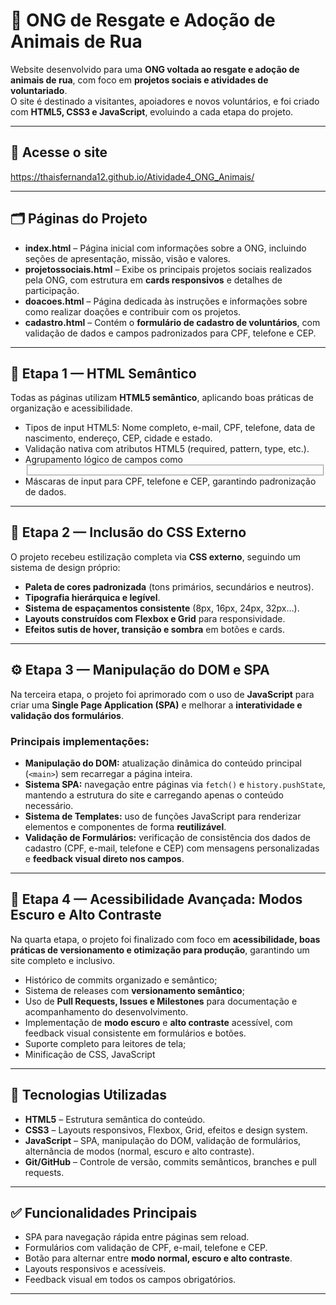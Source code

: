 # 🐾 ONG de Resgate e Adoção de Animais de Rua

Website desenvolvido para uma **ONG voltada ao resgate e adoção de animais de rua**, com foco em **projetos sociais e atividades de voluntariado**.  
O site é destinado a visitantes, apoiadores e novos voluntários, e foi criado com **HTML5, CSS3 e JavaScript**, evoluindo a cada etapa do projeto.

---

## 🚀 Acesse o site

https://thaisfernanda12.github.io/Atividade4_ONG_Animais/

---

## 🗂️ Páginas do Projeto

- **index.html** – Página inicial com informações sobre a ONG, incluindo seções de apresentação, missão, visão e valores.  
- **projetossociais.html** – Exibe os principais projetos sociais realizados pela ONG, com estrutura em **cards responsivos** e detalhes de participação.  
- **doacoes.html** – Página dedicada às instruções e informações sobre como realizar doações e contribuir com os projetos.  
- **cadastro.html** – Contém o **formulário de cadastro de voluntários**, com validação de dados e campos padronizados para CPF, telefone e CEP.

---

## 🧩 Etapa 1 — HTML Semântico

Todas as páginas utilizam **HTML5 semântico**, aplicando boas práticas de organização e acessibilidade.
- Tipos de input HTML5: Nome completo, e-mail, CPF, telefone, data de nascimento, endereço, CEP, cidade e estado.
- Validação nativa com atributos HTML5 (required, pattern, type, etc.).
- Agrupamento lógico de campos como <fieldset>
- Máscaras de input para CPF, telefone e CEP, garantindo padronização de dados.

---

## 🧩 Etapa 2 — Inclusão do CSS Externo

O projeto recebeu estilização completa via **CSS externo**, seguindo um sistema de design próprio:

- **Paleta de cores padronizada** (tons primários, secundários e neutros).  
- **Tipografia hierárquica e legível**.  
- **Sistema de espaçamentos consistente** (8px, 16px, 24px, 32px…).  
- **Layouts construídos com Flexbox e Grid** para responsividade.  
- **Efeitos sutis de hover, transição e sombra** em botões e cards.

---

## ⚙️ Etapa 3 — Manipulação do DOM e SPA

Na terceira etapa, o projeto foi aprimorado com o uso de **JavaScript** para criar uma **Single Page Application (SPA)** e melhorar a **interatividade e validação dos formulários**.

### Principais implementações:

- **Manipulação do DOM:** atualização dinâmica do conteúdo principal (`<main>`) sem recarregar a página inteira.  
- **Sistema SPA:** navegação entre páginas via `fetch()` e `history.pushState`, mantendo a estrutura do site e carregando apenas o conteúdo necessário.  
- **Sistema de Templates:** uso de funções JavaScript para renderizar elementos e componentes de forma **reutilizável**.  
- **Validação de Formulários:** verificação de consistência dos dados de cadastro (CPF, e-mail, telefone e CEP) com mensagens personalizadas e **feedback visual direto nos campos**.

---

## 🌙 Etapa 4 — Acessibilidade Avançada: Modos Escuro e Alto Contraste

Na quarta etapa, o projeto foi finalizado com foco em **acessibilidade, boas práticas de versionamento e otimização para produção**, garantindo um site completo e inclusivo.

- Histórico de commits organizado e semântico;
- Sistema de releases com **versionamento semântico**;  
- Uso de **Pull Requests, Issues e Milestones** para documentação e acompanhamento do desenvolvimento.
- Implementação de **modo escuro** e **alto contraste** acessível, com feedback visual consistente em formulários e botões.
- Suporte completo para leitores de tela;
-  Minificação de CSS, JavaScript




---

## 🔧 Tecnologias Utilizadas

- **HTML5** – Estrutura semântica do conteúdo.  
- **CSS3** – Layouts responsivos, Flexbox, Grid, efeitos e design system.  
- **JavaScript** – SPA, manipulação do DOM, validação de formulários, alternância de modos (normal, escuro e alto contraste).  
- **Git/GitHub** – Controle de versão, commits semânticos, branches e pull requests.

---

## ✅ Funcionalidades Principais

- SPA para navegação rápida entre páginas sem reload.  
- Formulários com validação de CPF, e-mail, telefone e CEP.  
- Botão para alternar entre **modo normal, escuro e alto contraste**.  
- Layouts responsivos e acessíveis.  
- Feedback visual em todos os campos obrigatórios.  

---



